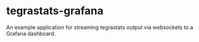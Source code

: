 # tegrastats-grafana

An example application for streaming tegrastats output via websockets to a Grafana dashboard.
